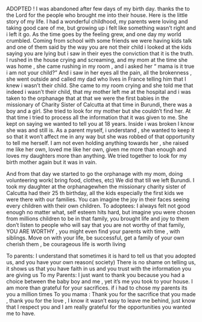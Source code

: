 ADOPTED !
I was abandoned after few days of my birth day.
thanks the to the Lord for the people who brought me into their house. Here is the little story of my life.
I had a wonderful childhood, my parents were loving and taking good care of me, but growing up i felt like something wasn’t right and i left it go.
As the time goes by the feeling grew, and one day my world crumbled.
Coming from school with some friends we were having kids talk and one of them said by the way you are not their child i looked at the kids saying you are lying but i saw in their eyes the conviction that it is the truth.
I rushed in the house crying and screaming, and my mom at the time she was home , she came rushing in my room , and i asked her “ mama is it true i am not your child?”
 And i saw in her eyes all the pain, all the brokenness , she went outside and called my dad who lives in France telling him that I knew i wasn’t their child.
She came to my room crying and she told me that indeed i wasn’t their child, that my mother left me at the hospital and i was taken to the orphanage that at that we were the first babies in the missionary of Charity Sister of Calcutta at that time in Burundi, there was a boy and a girl.
She tried to look for my mother but she couldn’t find her.
At that time i tried to process all the information that it was given to me. She kept on saying we wanted to tell you at 18 years.
Inside i was broken I know she was and still is.
As a parent myself, i understand , she wanted to keep it so that it won’t affect me in any way but she was robbed of that opportunity to tell me herself.
I am not even holding anything towards her , she raised me like her own, loved me like her own, given me more than enough and loves my daughters more than anything.
We tried together to look for my birth mother again but it was in vain.

 And from that day we started to go the orphanage with my mom, doing volunteering work( bring food, clothes, etc)
We did that till we left Burundi.
I took my daughter at the orphanagewhen the missionary charity sister of Calcutta had their 25 th birthday, all the kids especially the first kids we were there with our families.
You can imagine the joy in their faces seeing every children with their own children.
To adoptees: I always felt not good enough no matter what, self esteem hits hard, but imagine you were chosen from millions children to be in that family, you brought life and joy to them don’t listen to people who will say that you are not worthy of that family, YOU ARE WORTHY , you might even find your parents with time , with siblings.
Move on with your life, be successful, get a family of your own cherish them , be courageous life is worth living

To parents: I understand that sometimes it is hard to tell us that you adopted us, and you have your own reason( society)
There is no shame on telling us, it shows us that you have faith in us and you trust with the information you are giving us
To my Parents: I just want to thank you because you had a choice between the baby boy and me , yet it’s me you took to your house.
I am more than grateful for your sacrifices.
if i had to chose my parents its you a million times
To you mama : Thank you for the sacrifice that you made , thank you for the love , I know it wasn’t easy to leave me behind, just know that I respect you and I am really grateful for the opportunities you wanted me to have.